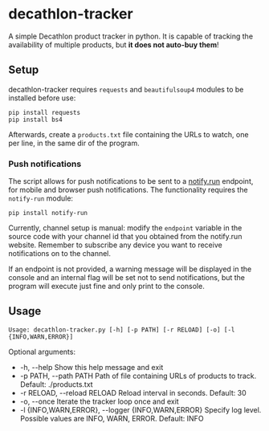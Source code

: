 # decathlon-tracker
A simple Decathlon product tracker in python. It is capable of tracking the availability of multiple products, but **it does not auto-buy them**!

## Setup
decathlon-tracker requires `requests` and `beautifulsoup4` modules to be installed before use:
```
pip install requests
pip install bs4
```
Afterwards, create a `products.txt` file containing the URLs to watch, one per line, in the same dir of the program.

### Push notifications
The script allows for push notifications to be sent to a [notify.run](https://notify.run/) endpoint, for mobile and browser push notifications. The functionality requires the `notify-run` module:
```
pip install notify-run
```
Currently, channel setup is manual: modify the `endpoint` variable in the source code with your channel id that you obtained from the notify.run website. Remember to subscribe any device you want to receive notifications on to the channel.

If an endpoint is not provided, a warning message will be displayed in the console and an internal flag will be set not to send notifications, but the program will execute just fine and only print to the console.

## Usage
`Usage: decathlon-tracker.py [-h] [-p PATH] [-r RELOAD] [-o] [-l {INFO,WARN,ERROR}]`

Optional arguments:
* -h, --help  Show this help message and exit
* -p PATH, --path PATH  Path of file containing URLs of products to track. Default: ./products.txt
* -r RELOAD, --reload RELOAD  Reload interval in seconds. Default: 30
* -o, --once  Iterate the tracker loop once and exit
* -l {INFO,WARN,ERROR}, --logger {INFO,WARN,ERROR}  Specify log level. Possible values are INFO, WARN, ERROR. Default: INFO